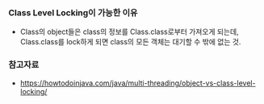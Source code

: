 
### Class Level Locking이 가능한 이유
- Class의 object들은 class의 정보를 Class.class로부터 가져오게 되는데, Class.class를 lock하게 되면 class의 모든 객체는 대기할 수 밖에 없는 것.

### 참고자료
- https://howtodoinjava.com/java/multi-threading/object-vs-class-level-locking/
